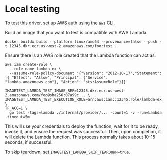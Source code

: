 # Local testing

To test this driver, set up AWS auth using the `aws` CLI.

Build an image that you want to test is compatible with AWS Lambda:

```
docker buildx build --platform linux/amd64 --provenance=false --push -t 12345.dkr.ecr.us-west-2.amazonaws.com/foo:test . 
```

Ensure there is an AWS role created that the Lambda function can act as:

```
aws iam create-role \
  --role-name lambda-ex \   
  --assume-role-policy-document '{"Version": "2012-10-17","Statement": [{ "Effect": "Allow", "Principal": {"Service": "lambda.amazonaws.com"}, "Action": "sts:AssumeRole"}]}'
```

```
IMAGETEST_LAMBDA_TEST_IMAGE_REF=12345.dkr.ecr.us-west-2.amazonaws.com/foo@sha256:07a99c... \
IMAGETEST_LAMBDA_TEST_EXECUTION_ROLE=arn:aws:iam::12345:role/lambda-ex \
TF_ACC=1 \
  go test -tags=lambda ./internal/provider/... -count=1 -v -run=Lambda -timeout=5m
```

This will use your credentials to deploy the function, wait for it to be ready, invoke it, and ensure the request was successful. Then, upon completion, it will delete the Lambda function. This process normally takes about 10-15 seconds, if successful.

To skip teardown, set `IMAGETEST_LAMBDA_SKIP_TEARDOWN=true`.
